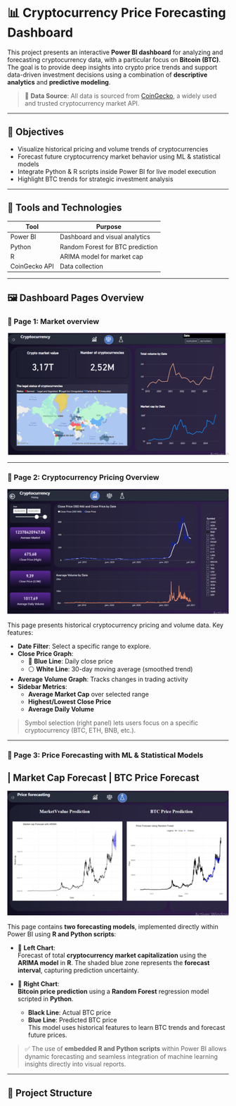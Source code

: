 # 📊 Cryptocurrency Price Forecasting Dashboard

This project presents an interactive **Power BI dashboard** for analyzing and forecasting cryptocurrency data, with a particular focus on **Bitcoin (BTC)**. The goal is to provide deep insights into crypto price trends and support data-driven investment decisions using a combination of **descriptive analytics** and **predictive modeling**.

> 📌 **Data Source**: All data is sourced from [CoinGecko](https://www.coingecko.com/), a widely used and trusted cryptocurrency market API.

---

## 🧠 Objectives

- Visualize historical pricing and volume trends of cryptocurrencies
- Forecast future cryptocurrency market behavior using ML & statistical models
- Integrate Python & R scripts inside Power BI for live model execution
- Highlight BTC trends for strategic investment analysis

---

## 🧪 Tools and Technologies

| Tool       | Purpose                          |
|------------|----------------------------------|
| Power BI   | Dashboard and visual analytics   |
| Python     | Random Forest for BTC prediction |
| R          | ARIMA model for market cap       |
| CoinGecko API | Data collection                |

---

## 🖼️ Dashboard Pages Overview

### 📄 Page 1: Market overview

![Page 1 - Pricing Overview](images/Image1.png)

---

### 📄 Page 2: Cryptocurrency Pricing Overview

![Page 2 - Pricing Overview](images/page2.png)

This page presents historical cryptocurrency pricing and volume data. Key features:

- **Date Filter**: Select a specific range to explore.
- **Close Price Graph**:
  - 📘 **Blue Line**: Daily close price
  - ⚪ **White Line**: 30-day moving average (smoothed trend)
- **Average Volume Graph**: Tracks changes in trading activity
- **Sidebar Metrics**:
  - **Average Market Cap** over selected range
  - **Highest/Lowest Close Price**
  - **Average Daily Volume**

> Symbol selection (right panel) lets users focus on a specific cryptocurrency (BTC, ETH, BNB, etc.).

---

### 📄 Page 3: Price Forecasting with ML & Statistical Models

| Market Cap Forecast | BTC Price Forecast 
---
![ARIMA Forecast](images/page3.png)

This page contains **two forecasting models**, implemented directly within Power BI using **R and Python scripts**:

- 🔹 **Left Chart**:  
  Forecast of total **cryptocurrency market capitalization** using the **ARIMA model** in **R**. The shaded blue zone represents the **forecast interval**, capturing prediction uncertainty.

- 🔹 **Right Chart**:  
  **Bitcoin price prediction** using a **Random Forest** regression model scripted in **Python**.  
  - **Black Line**: Actual BTC price  
  - **Blue Line**: Predicted BTC price  
  This model uses historical features to learn BTC trends and forecast future prices.

> ✅ The use of **embedded R and Python scripts** within Power BI allows dynamic forecasting and seamless integration of machine learning insights directly into visual reports.

---

## 📁 Project Structure

